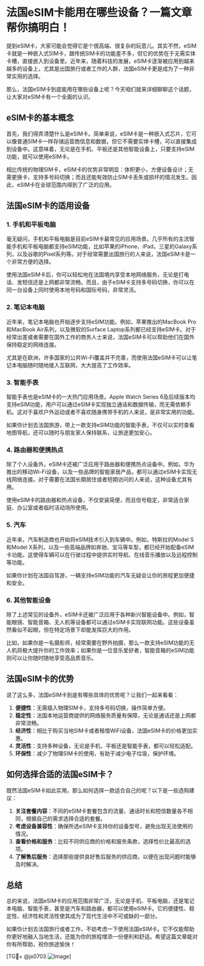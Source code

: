 # 法国eSIM卡能用在哪些设备？一篇文章帮你搞明白！

提到eSIM卡，大家可能会觉得它是个很高端、很复杂的玩意儿。其实不然，eSIM卡就是一种嵌入式SIM卡，跟传统SIM卡的功能差不多，但它的优势在于无需实体卡槽，直接嵌入到设备里。近年来，随着科技的发展，eSIM卡逐渐被应用到越来越多的设备上，尤其是出国旅行或者工作的人群，法国eSIM卡更是成为了一种非常实用的选择。

那么，法国eSIM卡到底能用在哪些设备上呢？今天咱们就来详细聊聊这个话题，让大家对eSIM卡有一个全面的认识。

## eSIM卡的基本概念

首先，我们得弄清楚什么是eSIM卡。简单来说，eSIM卡是一种嵌入式芯片，它可以像普通SIM卡一样存储运营商信息和数据，但它不需要实体卡槽，可以直接集成到设备中。这意味着，无论是在手机、平板还是其他智能设备上，只要支持eSIM功能，就可以使用eSIM卡。

相比传统的物理SIM卡，eSIM卡的优势非常明显：体积更小，方便设备设计；无需更换卡，支持多号码切换；而且还能有效防止SIM卡丢失或损坏的情况发生。因此，eSIM卡在全球范围内得到了广泛的应用。

## 法国eSIM卡的适用设备

### 1. 手机和平板电脑

毫无疑问，手机和平板电脑是目前eSIM卡最常见的应用场景。几乎所有的主流智能手机和平板电脑都支持eSIM功能，比如苹果的iPhone、iPad，三星的Galaxy系列，以及谷歌的Pixel系列等。对于经常需要出国旅行的人来说，法国eSIM卡是一个非常方便的选择。

使用法国eSIM卡后，你可以轻松地在法国境内享受本地网络服务，无论是打电话、发短信还是上网都非常流畅。而且，由于eSIM卡支持多号码切换，你可以在同一台设备上同时使用本地号码和国际号码，非常灵活。

### 2. 笔记本电脑

近年来，笔记本电脑也开始逐步支持eSIM功能。例如，苹果推出的MacBook Pro和MacBook Air系列，以及微软的Surface Laptop系列都已经支持eSIM卡。对于经常出差或者需要在国外工作的商务人士来说，法国eSIM卡可以帮助他们在国外保持稳定的网络连接。

尤其是在欧洲，许多国家的公共Wi-Fi覆盖并不完善，而使用法国eSIM卡可以让笔记本电脑随时随地接入互联网，大大提高了工作效率。

### 3. 智能手表

智能手表也是eSIM卡的一大热门应用场景。Apple Watch Series 6及后续版本均支持eSIM功能，用户可以通过eSIM卡实现独立通话和数据传输，而无需依赖手机。这对于喜欢户外运动或者不喜欢随身携带手机的人来说，是非常实用的功能。

如果你计划去法国旅游，带上一款支持eSIM功能的智能手表，不仅可以实时查看地图导航，还可以随时与朋友家人保持联系，让旅途更加安心。

### 4. 路由器和便携热点

除了个人设备外，eSIM卡还被广泛应用于路由器和便携热点设备中。例如，华为推出的移动Wi-Fi设备，以及一些品牌的智能家居产品，都可以通过eSIM卡实现无线网络连接。对于需要在法国长期居住或者短期访问的人来说，这种设备尤其有用。

使用eSIM卡的路由器和热点设备，不仅安装简便，而且信号稳定，非常适合家庭、办公室或者临时活动场所使用。

### 5. 汽车

近年来，汽车制造商也开始将eSIM技术引入到车辆中。例如，特斯拉的Model S和Model X系列，以及一些高端品牌如奔驰、宝马等车型，都已经开始配备eSIM卡功能。这使得车辆可以在行驶过程中提供实时导航、在线音乐播放以及远程控制等功能。

如果你计划在法国自驾游，一辆支持eSIM功能的汽车无疑会让你的旅程更加便捷和安全。

### 6. 其他智能设备

除了上述常见的设备外，eSIM卡还被广泛应用于各种新兴智能设备中。例如，智能眼镜、智能音箱、无人机等设备都可以通过eSIM卡实现联网功能。这些设备虽然看似不起眼，但在特定场景下却能发挥巨大的作用。

比如，如果你是一名摄影师，经常需要在野外拍摄，那么一款支持eSIM功能的无人机将极大提升你的工作效率；如果你是一位音乐爱好者，智能音箱的eSIM功能则可以让你随时随地享受高品质音乐。

## 法国eSIM卡的优势

说了这么多，法国eSIM卡到底有哪些具体的优势呢？让我们一起来看看：

1. **便捷性**：无需插入物理SIM卡，支持多号码切换，操作简单方便。
2. **稳定性**：法国本地运营商提供的网络服务质量有保障，无论是通话还是上网都非常流畅。
3. **经济性**：相比于购买当地SIM卡或者租借WiFi设备，法国eSIM卡的价格更加实惠。
4. **灵活性**：支持多种设备，无论是手机、平板还是智能手表，都可以轻松适配。
5. **环保性**：减少了物理SIM卡的使用，有助于减少电子垃圾，保护环境。

## 如何选择合适的法国eSIM卡？

既然法国eSIM卡如此实用，那么如何选择一款适合自己的呢？以下是一些选购建议：

1. **关注套餐内容**：不同的eSIM卡套餐包含的流量、通话时长和短信数量各不相同，根据自己的需求选择合适的套餐。
2. **考虑设备兼容性**：确保所选eSIM卡支持你的设备型号，避免出现无法使用的情况。
3. **查看价格和服务**：比较不同供应商的价格和服务条款，选择性价比最高的选项。
4. **了解售后服务**：选择那些提供良好售后服务的供应商，以便在出现问题时能够及时解决。

## 总结

总的来说，法国eSIM卡的应用范围非常广泛，无论是手机、平板电脑，还是笔记本电脑、智能手表，甚至是汽车和路由器，都可以使用eSIM卡。它的便捷性、稳定性、经济性和灵活性使其成为了现代生活中不可或缺的一部分。

如果你计划去法国旅行或者工作，不妨考虑一下使用法国eSIM卡。它不仅能帮助你更好地融入当地生活，还能为你的旅程增添一份便利和舒适。希望这篇文章能对你有所帮助，祝你旅途愉快！

[TG💪+ @jx0703 ![Image](https://github.com/user-attachments/assets/dbca1d08-cadb-493c-b0ec-ad6f7a83f270)]